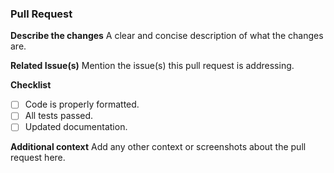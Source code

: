 ### Pull Request

**Describe the changes**
A clear and concise description of what the changes are.

**Related Issue(s)**
Mention the issue(s) this pull request is addressing.

**Checklist**
- [ ] Code is properly formatted.
- [ ] All tests passed.
- [ ] Updated documentation.

**Additional context**
Add any other context or screenshots about the pull request here.

